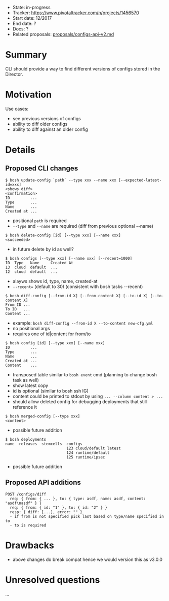 - State: in-progress
- Tracker: https://www.pivotaltracker.com/n/projects/1456570
- Start date: 12/2017
- End date: ?
- Docs: ?
- Related proposals: [proposals/configs-api-v2.md](proposals/configs-api-v2.md)

# Summary

CLI should provide a way to find different versions of configs stored in the Director.

# Motivation

Use cases:

- see previous versions of configs
- ability to diff older configs
- ability to diff against an older config

# Details

## Proposed CLI changes

```
$ bosh update-config `path` --type xxx --name xxx [--expected-latest-id=xxx]
<shows diff>
<confirmation>
ID         ...
Type       ...
Name       ...
Created at ...
```

- positional `path` is required
- `--type` and `--name` are required (diff from previous optional --name)

```
$ bosh delete-config [id] [--type xxx] [--name xxx]
<succeeded>
```

- in future delete by id as well?

```
$ bosh configs [--type xxx] [--name xxx] [--recent=1000]
ID  Type   Name     Created At
13  cloud  default  ...
12  cloud  default  ...
```

- alayws shows id, type, name, created-at
- `--recent=` (default to 30) (consistent with bosh tasks --recent)

```
$ bosh diff-config [--from-id X] [--from-content X] [--to-id X] [--to-content X]
From ID ...
To ID   ...
Content ...
```

- example: `bosh diff-config --from-id X --to-content new-cfg.yml`
- no positional args
- requires one of id|content for from/to

```
$ bosh config [id] [--type xxx] [--name xxx]
ID         ...
Type       ...
Name       ...
Created at ...
Content    ...
```

- transposed table similar to `bosh event` cmd (planning to change bosh task as well)
- show latest copy
- id is optional (similar to bosh ssh IG)
- content could be printed to stdout by using `... --column content > ...`
- should allow deleted config for debugging deployments that still reference it

```
$ bosh merged-config [--type xxx]
<content>
```

- possible future addition

```
$ bosh deployments
name  releases  stemcells  configs
                           123 cloud/default latest
                           124 runtime/default
                           125 runtime/ipsec
```

- possible future addition

## Proposed API additions

```
POST /configs/diff
  req: { from: { ... }, to: { type: asdf, name: asdf, content: "asdf\nasdf" } }
  req: { from: { id: "1" }, to: { id: "2" } }
  resp: { diff: [...], error: "" }
  - if from is not specified pick last based on type/name specified in to
  - to is required
```

# Drawbacks

- above changes do break compat hence we would version this as v3.0.0

# Unresolved questions

...
